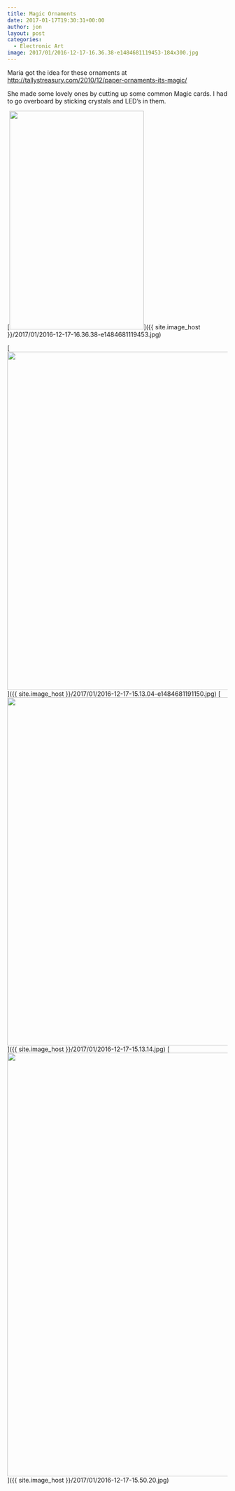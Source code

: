 ```yaml
---
title: Magic Ornaments
date: 2017-01-17T19:30:31+00:00
author: jon
layout: post
categories:
  - Electronic Art
image: 2017/01/2016-12-17-16.36.38-e1484681119453-184x300.jpg
---
```


Maria got the idea for these ornaments at <http://tallystreasury.com/2010/12/paper-ornaments-its-magic/>

She made some lovely ones by cutting up some common Magic cards. I had to go overboard by sticking crystals and LED&#8217;s in them.  

[<img class="alignnone wp-image-73" src="{{ site.image_host }}/2017/01/2016-12-17-16.36.38-e1484681119453-629x1024.jpg" width="307" height="500" srcset="{{ site.image_host }}/2017/01/2016-12-17-16.36.38-e1484681119453-629x1024.jpg 629w, {{ site.image_host }}/2017/01/2016-12-17-16.36.38-e1484681119453-184x300.jpg 184w, {{ site.image_host }}/2017/01/2016-12-17-16.36.38-e1484681119453-768x1250.jpg 768w" sizes="(max-width: 307px) 100vw, 307px" />]({{ site.image_host }}/2017/01/2016-12-17-16.36.38-e1484681119453.jpg)

<!--more-->

[<img class="alignnone wp-image-70 size-large" src="{{ site.image_host }}/2017/01/2016-12-17-15.13.04-e1484681191150-695x1024.jpg" width="525" height="774" srcset="{{ site.image_host }}/2017/01/2016-12-17-15.13.04-e1484681191150-695x1024.jpg 695w, {{ site.image_host }}/2017/01/2016-12-17-15.13.04-e1484681191150-204x300.jpg 204w, {{ site.image_host }}/2017/01/2016-12-17-15.13.04-e1484681191150-768x1132.jpg 768w, {{ site.image_host }}/2017/01/2016-12-17-15.13.04-e1484681191150.jpg 1320w" sizes="(max-width: 525px) 100vw, 525px" />]({{ site.image_host }}/2017/01/2016-12-17-15.13.04-e1484681191150.jpg) [<img class="alignnone wp-image-71 size-large" src="{{ site.image_host }}/2017/01/2016-12-17-15.13.14-e1484681211722-675x1024.jpg" width="525" height="796" srcset="{{ site.image_host }}/2017/01/2016-12-17-15.13.14-e1484681211722-675x1024.jpg 675w, {{ site.image_host }}/2017/01/2016-12-17-15.13.14-e1484681211722-198x300.jpg 198w, {{ site.image_host }}/2017/01/2016-12-17-15.13.14-e1484681211722-768x1166.jpg 768w" sizes="(max-width: 525px) 100vw, 525px" />]({{ site.image_host }}/2017/01/2016-12-17-15.13.14.jpg) [<img class="alignnone wp-image-72 size-large" src="{{ site.image_host }}/2017/01/2016-12-17-15.50.20-e1484681151270-555x1024.jpg" width="525" height="969" srcset="{{ site.image_host }}/2017/01/2016-12-17-15.50.20-e1484681151270-555x1024.jpg 555w, {{ site.image_host }}/2017/01/2016-12-17-15.50.20-e1484681151270-163x300.jpg 163w, {{ site.image_host }}/2017/01/2016-12-17-15.50.20-e1484681151270-768x1417.jpg 768w, {{ site.image_host }}/2017/01/2016-12-17-15.50.20-e1484681151270.jpg 1229w" sizes="(max-width: 525px) 100vw, 525px" />]({{ site.image_host }}/2017/01/2016-12-17-15.50.20.jpg)